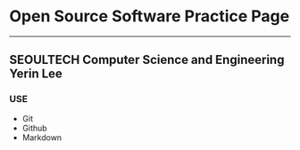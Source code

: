 # Open Source Software Practice Page
---
**SEOULTECH Computer Science and Engineering**  
Yerin Lee  
---
### USE  
- Git  
- Github  
- Markdown